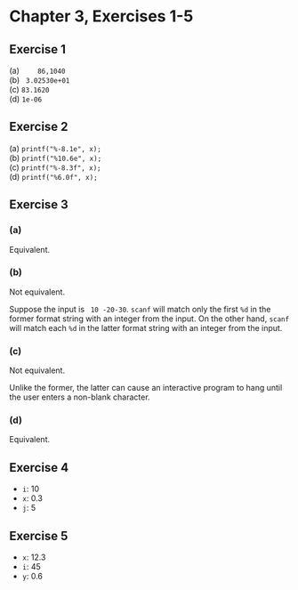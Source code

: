 # Chapter 3, Exercises 1-5

## Exercise 1

\(a\) `    86,1040`\
\(b\) ` 3.02530e+01`\
\(c\) `83.1620`\
\(d\) `1e-06 `

## Exercise 2

\(a\) `printf("%-8.1e", x);`\
\(b\) `printf("%10.6e", x);`\
\(c\) `printf("%-8.3f", x);`\
\(d\) `printf("%6.0f", x);`

## Exercise 3

### (a)

Equivalent.

### (b)

Not equivalent.

Suppose the input is ` 10 -20-30`. `scanf` will match only the first `%d` in the
former format string with an integer from the input. On the other hand, `scanf`
will match each `%d` in the latter format string with an integer from the input.

### (c)

Not equivalent.

Unlike the former, the latter can cause an interactive program to hang until the
user enters a non-blank character.

### (d)

Equivalent.

## Exercise 4

* `i`: 10
* `x`: 0.3
* `j`: 5

## Exercise 5

* `x`: 12.3
* `i`: 45
* `y`: 0.6
